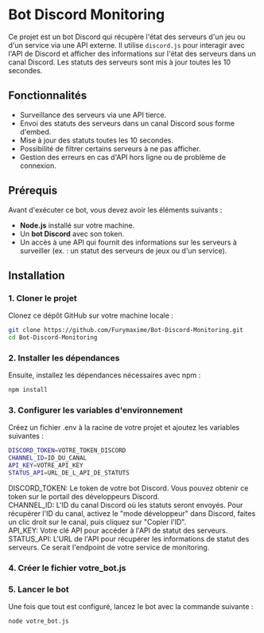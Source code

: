 # Bot Discord Monitoring

Ce projet est un bot Discord qui récupère l'état des serveurs d'un jeu ou d'un service via une API externe. Il utilise `discord.js` pour interagir avec l'API de Discord et afficher des informations sur l'état des serveurs dans un canal Discord. Les statuts des serveurs sont mis à jour toutes les 10 secondes.

## Fonctionnalités

- Surveillance des serveurs via une API tierce.
- Envoi des statuts des serveurs dans un canal Discord sous forme d'embed.
- Mise à jour des statuts toutes les 10 secondes.
- Possibilité de filtrer certains serveurs à ne pas afficher.
- Gestion des erreurs en cas d'API hors ligne ou de problème de connexion.

## Prérequis

Avant d'exécuter ce bot, vous devez avoir les éléments suivants :

- **Node.js** installé sur votre machine.
- Un **bot Discord** avec son token.
- Un accès à une API qui fournit des informations sur les serveurs à surveiller (ex. : un statut des serveurs de jeux ou d'un service).

## Installation

### 1. Cloner le projet

Clonez ce dépôt GitHub sur votre machine locale :

```bash
git clone https://github.com/Furymaxime/Bot-Discord-Monitoring.git
cd Bot-Discord-Monitoring
```

### 2. Installer les dépendances
Ensuite, installez les dépendances nécessaires avec npm :

```bash
npm install
```

### 3. Configurer les variables d'environnement
Créez un fichier .env à la racine de votre projet et ajoutez les variables suivantes :

```bash
DISCORD_TOKEN=VOTRE_TOKEN_DISCORD
CHANNEL_ID=ID_DU_CANAL
API_KEY=VOTRE_API_KEY
STATUS_API=URL_DE_L_API_DE_STATUTS
```
DISCORD_TOKEN: Le token de votre bot Discord. Vous pouvez obtenir ce token sur le portail des développeurs Discord.  
CHANNEL_ID: L'ID du canal Discord où les statuts seront envoyés. Pour récupérer l'ID du canal, activez le "mode développeur" dans Discord, faites un clic droit sur le canal, puis cliquez sur "Copier l'ID".  
API_KEY: Votre clé API pour accéder à l'API de statut des serveurs.  
STATUS_API: L'URL de l'API pour récupérer les informations de statut des serveurs. Ce serait l'endpoint de votre service de monitoring.  


### 4. Créer le fichier votre_bot.js

### 5. Lancer le bot
Une fois que tout est configuré, lancez le bot avec la commande suivante :

```bash
node votre_bot.js
```


